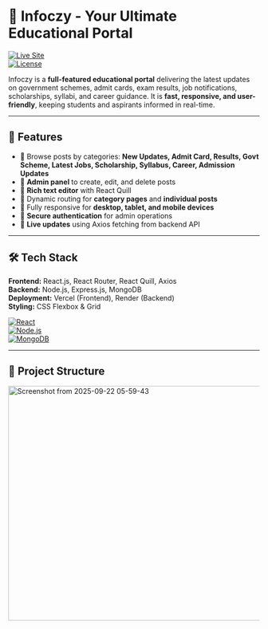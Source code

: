 # 🚀 Infoczy - Your Ultimate Educational Portal

[![Live Site](https://img.shields.io/badge/Live-Demo-blue)](https://infoczy.vercel.app/)  
[![License](https://img.shields.io/badge/License-MIT-green)](LICENSE)  

Infoczy is a **full-featured educational portal** delivering the latest updates on government schemes, admit cards, exam results, job notifications, scholarships, syllabi, and career guidance. It is **fast, responsive, and user-friendly**, keeping students and aspirants informed in real-time.

---

## 🌟 Features

- 🔹 Browse posts by categories: **New Updates, Admit Card, Results, Govt Scheme, Latest Jobs, Scholarship, Syllabus, Career, Admission Updates**  
- 🔹 **Admin panel** to create, edit, and delete posts  
- 🔹 **Rich text editor** with React Quill  
- 🔹 Dynamic routing for **category pages** and **individual posts**  
- 🔹 Fully responsive for **desktop, tablet, and mobile devices**  
- 🔹 **Secure authentication** for admin operations  
- 🔹 **Live updates** using Axios fetching from backend API  

---

## 🛠️ Tech Stack

**Frontend:** React.js, React Router, React Quill, Axios  
**Backend:** Node.js, Express.js, MongoDB  
**Deployment:** Vercel (Frontend), Render (Backend)  
**Styling:** CSS Flexbox & Grid  

[![React](https://img.shields.io/badge/React-17.0.2-blue?logo=react)](https://reactjs.org/)  
[![Node.js](https://img.shields.io/badge/Node.js-18-green?logo=node.js)](https://nodejs.org/)  
[![MongoDB](https://img.shields.io/badge/MongoDB-Atlas-green?logo=mongodb)](https://www.mongodb.com/)

---

## 📂 Project Structure

<img width="739" height="471" alt="Screenshot from 2025-09-22 05-59-43" src="https://github.com/user-attachments/assets/895b3419-bc89-4062-825e-f091a9baa055" />
